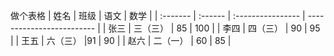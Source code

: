 做个表格
| 姓名     | 班级    | 语文 | 数学         |
| :------- | :------ | :---------------- | ------------------------- |
| 张三  | 三（三） | 85           | 100                   |
| 李四  | 四（三）    | 90          | 95                   |
| 王五 | 六（三） |91         | 90 |
| 赵六 | 二（一）   |  60                 | 85                    |
